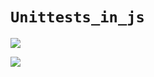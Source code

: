 # `Unittests_in_js`
![](https://buildwithangga.com/storage/assets/thumbnail_tips/dJhRJED4GAeEOdmUOLMjvN2L6r2GhEmO97qDzI0B.png)

![](https://miro.medium.com/v2/resize:fit:720/format:webp/1*gR-9Z1pCPj07e_O3kgR8Qg.png)
